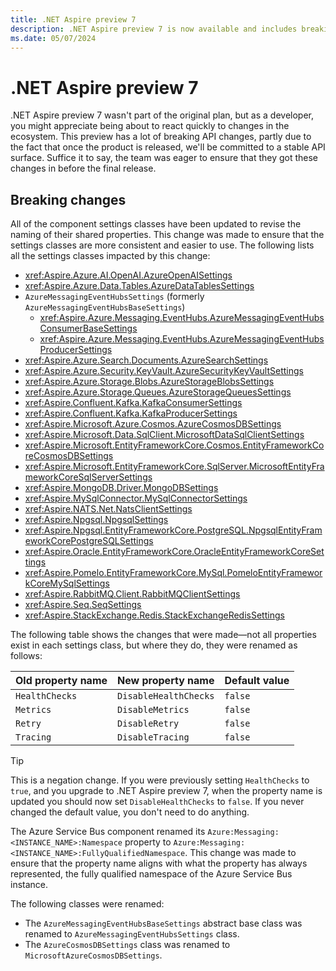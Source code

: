 ```yaml
---
title: .NET Aspire preview 7
description: .NET Aspire preview 7 is now available and includes breaking changes.
ms.date: 05/07/2024
---
```


# .NET Aspire preview 7

.NET Aspire preview 7 wasn't part of the original plan, but as a developer, you might appreciate being about to react quickly to changes in the ecosystem. This preview has a lot of breaking API changes, partly due to the fact that once the product is released, we'll be committed to a stable API surface. Suffice it to say, the team was eager to ensure that they got these changes in before the final release.

## Breaking changes

All of the component settings classes have been updated to revise the naming of their shared properties. This change was made to ensure that the settings classes are more consistent and easier to use. The following lists all the settings classes impacted by this change:

- <xref:Aspire.Azure.AI.OpenAI.AzureOpenAISettings>
- <xref:Aspire.Azure.Data.Tables.AzureDataTablesSettings>
- `AzureMessagingEventHubsSettings` (formerly `AzureMessagingEventHubsBaseSettings`)
  - <xref:Aspire.Azure.Messaging.EventHubs.AzureMessagingEventHubsConsumerBaseSettings>
  - <xref:Aspire.Azure.Messaging.EventHubs.AzureMessagingEventHubsProducerSettings>
- <xref:Aspire.Azure.Search.Documents.AzureSearchSettings>
- <xref:Aspire.Azure.Security.KeyVault.AzureSecurityKeyVaultSettings>
- <xref:Aspire.Azure.Storage.Blobs.AzureStorageBlobsSettings>
- <xref:Aspire.Azure.Storage.Queues.AzureStorageQueuesSettings>
- <xref:Aspire.Confluent.Kafka.KafkaConsumerSettings>
- <xref:Aspire.Confluent.Kafka.KafkaProducerSettings>
- <xref:Aspire.Microsoft.Azure.Cosmos.AzureCosmosDBSettings>
- <xref:Aspire.Microsoft.Data.SqlClient.MicrosoftDataSqlClientSettings>
- <xref:Aspire.Microsoft.EntityFrameworkCore.Cosmos.EntityFrameworkCoreCosmosDBSettings>
- <xref:Aspire.Microsoft.EntityFrameworkCore.SqlServer.MicrosoftEntityFrameworkCoreSqlServerSettings>
- <xref:Aspire.MongoDB.Driver.MongoDBSettings>
- <xref:Aspire.MySqlConnector.MySqlConnectorSettings>
- <xref:Aspire.NATS.Net.NatsClientSettings>
- <xref:Aspire.Npgsql.NpgsqlSettings>
- <xref:Aspire.Npgsql.EntityFrameworkCore.PostgreSQL.NpgsqlEntityFrameworkCorePostgreSQLSettings>
- <xref:Aspire.Oracle.EntityFrameworkCore.OracleEntityFrameworkCoreSettings>
- <xref:Aspire.Pomelo.EntityFrameworkCore.MySql.PomeloEntityFrameworkCoreMySqlSettings>
- <xref:Aspire.RabbitMQ.Client.RabbitMQClientSettings>
- <xref:Aspire.Seq.SeqSettings>
- <xref:Aspire.StackExchange.Redis.StackExchangeRedisSettings>

The following table shows the changes that were made—not all properties exist in each settings class, but where they do, they were renamed as follows:

| Old property name | New property name     | Default value |
|-------------------|-----------------------|---------------|
| `HealthChecks`    | `DisableHealthChecks` | `false`       |
| `Metrics`         | `DisableMetrics`      | `false`       |
| `Retry`           | `DisableRetry`        | `false`       |
| `Tracing`         | `DisableTracing`      | `false`       |

> [!TIP]
> This is a negation change. If you were previously setting `HealthChecks` to `true`, and you upgrade to .NET Aspire preview 7, when the property name is updated you should now set `DisableHealthChecks` to `false`. If you never changed the default value, you don't need to do anything.

The Azure Service Bus component renamed its `Azure:Messaging:<INSTANCE_NAME>:Namespace` property to `Azure:Messaging:<INSTANCE_NAME>:FullyQualifiedNamespace`. This change was made to ensure that the property name aligns with what the property has always represented, the fully qualified namespace of the Azure Service Bus instance.

The following classes were renamed:

- The `AzureMessagingEventHubsBaseSettings` abstract base class was renamed to `AzureMessagingEventHubsSettings` class.
- The `AzureCosmosDBSettings` class was renamed to `MicrosoftAzureCosmosDBSettings`.
